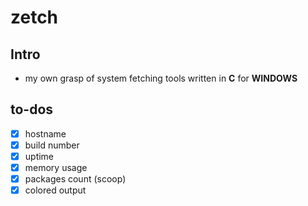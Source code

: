 # zetch

## Intro
- my own grasp of system fetching tools written in **C** for **WINDOWS**

## to-dos

- [x] hostname
- [x] build number
- [x] uptime
- [x] memory usage
- [x] packages count (scoop)
- [x] colored output